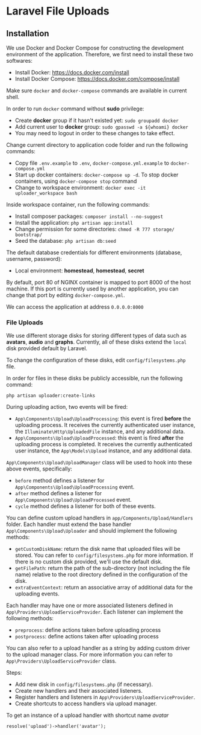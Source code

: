# Laravel File Uploads

## Installation

We use Docker and Docker Compose for constructing the development environment of the application. Therefore, we first need to install these two softwares:

- Install Docker: https://docs.docker.com/install
- Install Docker Compose: https://docs.docker.com/compose/install

Make sure `docker` and `docker-compose` commands are available in current shell.

In order to run `docker` command without **sudo** privilege:
- Create **docker** group if it hasn't existed yet: `sudo groupadd docker`
- Add current user to **docker** group: `sudo gpasswd -a ${whoami} docker`
- You may need to logout in order to these changes to take effect.

Change current directory to application code folder and run the following commands:
- Copy file `.env.example` to `.env`, `docker-compose.yml.example` to `docker-compose.yml`
- Start up docker containers: `docker-compose up -d`. To stop docker containers, using `docker-compose stop` command
- Change to workspace environment: `docker exec -it uploader_workspace bash`

Inside workspace container, run the following commands:
- Install composer packages: `composer install --no-suggest`
- Install the application: `php artisan app:install`
- Change permission for some directories: `chmod -R 777 storage/ bootstrap/`
- Seed the database: `php artisan db:seed`

The default database credentials for different environments (database, username, password):
- Local environment: **homestead**, **homestead**, **secret**

By default, port 80 of NGINX container is mapped to port 8000 of the host machine. If this port is currently used by another application, you can change that port by editing `docker-compose.yml`.

We can access the application at address `0.0.0.0:8000`

### File Uploads
We use different storage disks for storing different types of data such as **avatars**, **audio** and **graphs**. Currently,
all of these disks extend the `local` disk provided default by Laravel.

To change the configuration of these disks, edit `config/filesystems.php` file.

In order for files in these disks be publicly accessible, run the following command:
```
php artisan uploader:create-links
```
During uploading action, two events will be fired:
- `App\Components\Upload\UploadProcessing`: this event is fired **before** the uploading process. It receives the currently authenticated user instance, the `Illuminate\Http\UploadedFile` instance, and any additional data.
- `App\Components\Upload\UploadProcessed`: this event is fired **after** the uploading process is completed. It receives the currently authenticated user instance, the `App\Models\Upload` instance, and any additional data.

`App\Components\Upload\UploadManager` class will be used to hook into these above events, specifically:
- `before` method defines a listener for `App\Components\Upload\UploadProcessing` event.
- `after` method defines a listener for `App\Components\Upload\UploadProcessed` event.
- `cycle` method defines a listener for both of these events.

You can define custom upload handlers in `app/Components/Upload/Handlers` folder. Each handler must extend the base handler `App\Components\Upload\Uploader` and should implement the following methods:
- `getCustomDiskName`: return the disk name that uploaded files will be stored. You can refer to `config/filesystems.php` for more information. If there is no custom disk provided, we'll use the default disk.
- `getFilePath`: return the path of the sub-directory (not including the file name) relative to the root directory defined in the configuration of the disk.
- `extraEventContext`: return an associative array of additional data for the uploading events.

Each handler may have one or more associated listeners defined in `App\Providers\UploadServiceProvider`. Each listener can implement the following methods:
- `preprocess`: define actions taken before uploading process
- `postprocess`: define actions taken after uploading process

You can also refer to a upload handler as a string by adding custom driver to the upload manager class. For more information you can refer to `App\Providers\UploadServiceProvider` class.

Steps:
- Add new disk in `config/filesystems.php` (if necessary).
- Create new handlers and their associated listeners.
- Register handlers and listeners in `App\Providers\UploadServiceProvider`.
- Create shortcuts to access handlers via upload manager.

To get an instance of a upload handler with shortcut name *avatar*

```
resolve('upload')->handler('avatar');
```

